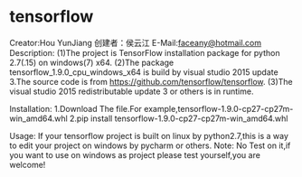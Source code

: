 # tensorflow
Creator:Hou YunJiang
创建者：侯云江
E-Mail:faceany@hotmail.com
Description:
   (1)The project is TensorFlow installation package for python 2.7(.15) on windows(7) x64.
   (2)The package tensorflow_1.9.0_cpu_windows_x64 is build by visual studio 2015 update 3.The source code is from https://github.com/tensorflow/tensorflow.
   (3)The visual studio 2015 redistributable update 3 or others is in runtime.


Installation:
   1.Download The file.For example,tensorflow-1.9.0-cp27-cp27m-win_amd64.whl
   2.pip install tensorflow-1.9.0-cp27-cp27m-win_amd64.whl
   
Usage:
   If your tensorflow project is built on linux by python2.7,this is a way to edit your project on windows by pycharm or others. 
   Note: No Test on it,if you want to use on windows as project please test yourself,you are welcome!